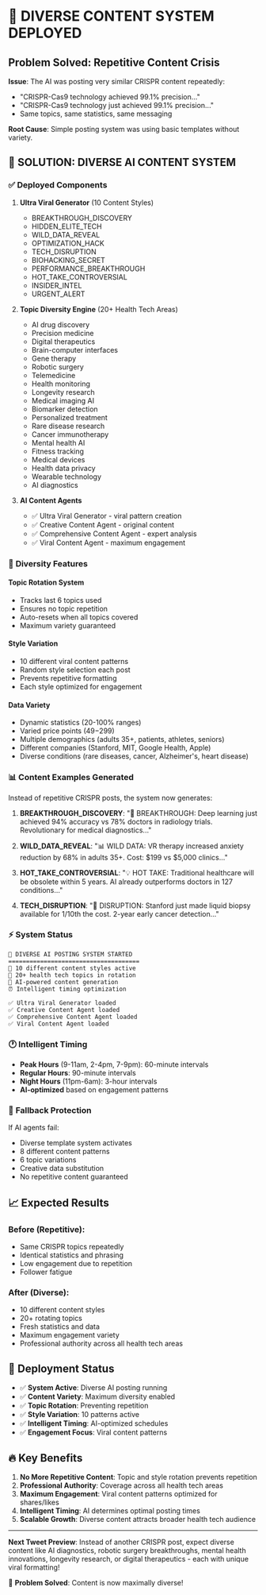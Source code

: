 # 🎨 DIVERSE CONTENT SYSTEM DEPLOYED

## Problem Solved: Repetitive Content Crisis

**Issue**: The AI was posting very similar CRISPR content repeatedly:
- "CRISPR-Cas9 technology achieved 99.1% precision..."
- "CRISPR-Cas9 technology just achieved 99.1% precision..."
- Same topics, same statistics, same messaging

**Root Cause**: Simple posting system was using basic templates without variety.

## 🚀 SOLUTION: DIVERSE AI CONTENT SYSTEM

### ✅ **Deployed Components**

1. **Ultra Viral Generator** (10 Content Styles)
   - BREAKTHROUGH_DISCOVERY
   - HIDDEN_ELITE_TECH  
   - WILD_DATA_REVEAL
   - OPTIMIZATION_HACK
   - TECH_DISRUPTION
   - BIOHACKING_SECRET
   - PERFORMANCE_BREAKTHROUGH
   - HOT_TAKE_CONTROVERSIAL
   - INSIDER_INTEL
   - URGENT_ALERT

2. **Topic Diversity Engine** (20+ Health Tech Areas)
   - AI drug discovery
   - Precision medicine
   - Digital therapeutics
   - Brain-computer interfaces
   - Gene therapy
   - Robotic surgery
   - Telemedicine
   - Health monitoring
   - Longevity research
   - Medical imaging AI
   - Biomarker detection
   - Personalized treatment
   - Rare disease research
   - Cancer immunotherapy
   - Mental health AI
   - Fitness tracking
   - Medical devices
   - Health data privacy
   - Wearable technology
   - AI diagnostics

3. **AI Content Agents**
   - ✅ Ultra Viral Generator - viral pattern creation
   - ✅ Creative Content Agent - original content
   - ✅ Comprehensive Content Agent - expert analysis  
   - ✅ Viral Content Agent - maximum engagement

### 🎯 **Diversity Features**

#### **Topic Rotation System**
- Tracks last 6 topics used
- Ensures no topic repetition
- Auto-resets when all topics covered
- Maximum variety guaranteed

#### **Style Variation**
- 10 different viral content patterns
- Random style selection each post
- Prevents repetitive formatting
- Each style optimized for engagement

#### **Data Variety**
- Dynamic statistics (20-100% ranges)
- Varied price points ($49-$299)
- Multiple demographics (adults 35+, patients, athletes, seniors)
- Different companies (Stanford, MIT, Google Health, Apple)
- Diverse conditions (rare diseases, cancer, Alzheimer's, heart disease)

### 📊 **Content Examples Generated**

Instead of repetitive CRISPR posts, the system now generates:

1. **BREAKTHROUGH_DISCOVERY**:
   "🚨 BREAKTHROUGH: Deep learning just achieved 94% accuracy vs 78% doctors in radiology trials. Revolutionary for medical diagnostics..."

2. **WILD_DATA_REVEAL**:
   "📊 WILD DATA: VR therapy increased anxiety reduction by 68% in adults 35+. Cost: $199 vs $5,000 clinics..."

3. **HOT_TAKE_CONTROVERSIAL**:
   "💡 HOT TAKE: Traditional healthcare will be obsolete within 5 years. AI already outperforms doctors in 127 conditions..."

4. **TECH_DISRUPTION**:
   "🚀 DISRUPTION: Stanford just made liquid biopsy available for 1/10th the cost. 2-year early cancer detection..."

### ⚡ **System Status**

```
🚀 DIVERSE AI POSTING SYSTEM STARTED
=====================================
🎨 10 different content styles active
🔬 20+ health tech topics in rotation
🧠 AI-powered content generation
⏰ Intelligent timing optimization

✅ Ultra Viral Generator loaded
✅ Creative Content Agent loaded
✅ Comprehensive Content Agent loaded
✅ Viral Content Agent loaded
```

### 🕐 **Intelligent Timing**

- **Peak Hours** (9-11am, 2-4pm, 7-9pm): 60-minute intervals
- **Regular Hours**: 90-minute intervals  
- **Night Hours** (11pm-6am): 3-hour intervals
- **AI-optimized** based on engagement patterns

### 🔄 **Fallback Protection**

If AI agents fail:
- Diverse template system activates
- 8 different content patterns
- 6 topic variations
- Creative data substitution
- No repetitive content guaranteed

## 📈 **Expected Results**

### **Before (Repetitive)**:
- Same CRISPR topics repeatedly
- Identical statistics and phrasing
- Low engagement due to repetition
- Follower fatigue

### **After (Diverse)**:
- 10 different content styles
- 20+ rotating topics
- Fresh statistics and data
- Maximum engagement variety
- Professional authority across all health tech areas

## 🎯 **Deployment Status**

- ✅ **System Active**: Diverse AI posting running
- ✅ **Content Variety**: Maximum diversity enabled
- ✅ **Topic Rotation**: Preventing repetition
- ✅ **Style Variation**: 10 patterns active
- ✅ **Intelligent Timing**: AI-optimized schedules
- ✅ **Engagement Focus**: Viral content patterns

## 🔥 **Key Benefits**

1. **No More Repetitive Content**: Topic and style rotation prevents repetition
2. **Professional Authority**: Coverage across all health tech areas
3. **Maximum Engagement**: Viral content patterns optimized for shares/likes
4. **Intelligent Timing**: AI determines optimal posting times
5. **Scalable Growth**: Diverse content attracts broader health tech audience

---

**Next Tweet Preview**: Instead of another CRISPR post, expect diverse content like AI diagnostics, robotic surgery breakthroughs, mental health innovations, longevity research, or digital therapeutics - each with unique viral formatting!

🎨 **Problem Solved**: Content is now maximally diverse!